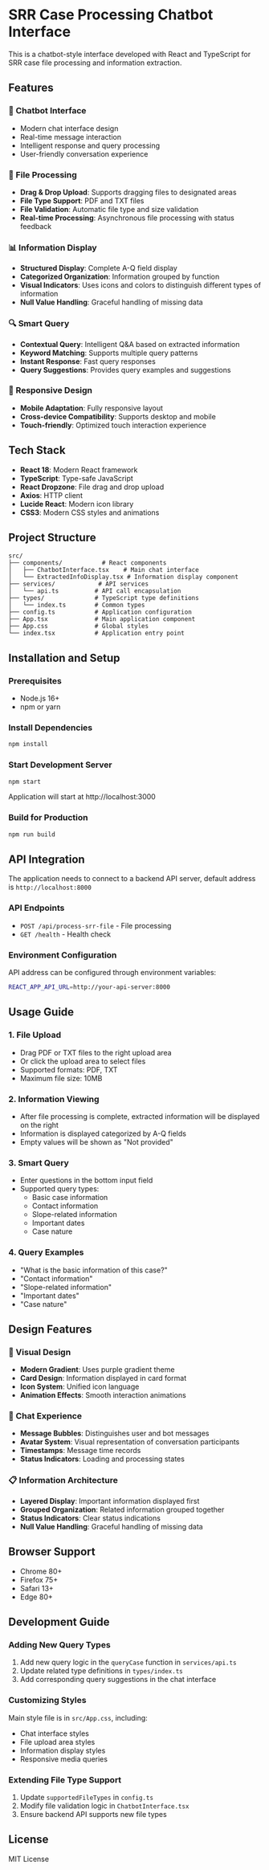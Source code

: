 # SRR Case Processing Chatbot Interface

This is a chatbot-style interface developed with React and TypeScript for SRR case file processing and information extraction.

## Features

### 🤖 Chatbot Interface
- Modern chat interface design
- Real-time message interaction
- Intelligent response and query processing
- User-friendly conversation experience

### 📁 File Processing
- **Drag & Drop Upload**: Supports dragging files to designated areas
- **File Type Support**: PDF and TXT files
- **File Validation**: Automatic file type and size validation
- **Real-time Processing**: Asynchronous file processing with status feedback

### 📊 Information Display
- **Structured Display**: Complete A-Q field display
- **Categorized Organization**: Information grouped by function
- **Visual Indicators**: Uses icons and colors to distinguish different types of information
- **Null Value Handling**: Graceful handling of missing data

### 🔍 Smart Query
- **Contextual Query**: Intelligent Q&A based on extracted information
- **Keyword Matching**: Supports multiple query patterns
- **Instant Response**: Fast query responses
- **Query Suggestions**: Provides query examples and suggestions

### 📱 Responsive Design
- **Mobile Adaptation**: Fully responsive layout
- **Cross-device Compatibility**: Supports desktop and mobile
- **Touch-friendly**: Optimized touch interaction experience

## Tech Stack

- **React 18**: Modern React framework
- **TypeScript**: Type-safe JavaScript
- **React Dropzone**: File drag and drop upload
- **Axios**: HTTP client
- **Lucide React**: Modern icon library
- **CSS3**: Modern CSS styles and animations

## Project Structure

```
src/
├── components/           # React components
│   ├── ChatbotInterface.tsx    # Main chat interface
│   └── ExtractedInfoDisplay.tsx # Information display component
├── services/            # API services
│   └── api.ts          # API call encapsulation
├── types/              # TypeScript type definitions
│   └── index.ts        # Common types
├── config.ts           # Application configuration
├── App.tsx             # Main application component
├── App.css             # Global styles
└── index.tsx           # Application entry point
```

## Installation and Setup

### Prerequisites
- Node.js 16+
- npm or yarn

### Install Dependencies
```bash
npm install
```

### Start Development Server
```bash
npm start
```

Application will start at http://localhost:3000

### Build for Production
```bash
npm run build
```

## API Integration

The application needs to connect to a backend API server, default address is `http://localhost:8000`

### API Endpoints
- `POST /api/process-srr-file` - File processing
- `GET /health` - Health check

### Environment Configuration
API address can be configured through environment variables:
```bash
REACT_APP_API_URL=http://your-api-server:8000
```

## Usage Guide

### 1. File Upload
- Drag PDF or TXT files to the right upload area
- Or click the upload area to select files
- Supported formats: PDF, TXT
- Maximum file size: 10MB

### 2. Information Viewing
- After file processing is complete, extracted information will be displayed on the right
- Information is displayed categorized by A-Q fields
- Empty values will be shown as "Not provided"

### 3. Smart Query
- Enter questions in the bottom input field
- Supported query types:
  - Basic case information
  - Contact information
  - Slope-related information
  - Important dates
  - Case nature

### 4. Query Examples
- "What is the basic information of this case?"
- "Contact information"
- "Slope-related information"
- "Important dates"
- "Case nature"

## Design Features

### 🎨 Visual Design
- **Modern Gradient**: Uses purple gradient theme
- **Card Design**: Information displayed in card format
- **Icon System**: Unified icon language
- **Animation Effects**: Smooth interaction animations

### 💬 Chat Experience
- **Message Bubbles**: Distinguishes user and bot messages
- **Avatar System**: Visual representation of conversation participants
- **Timestamps**: Message time records
- **Status Indicators**: Loading and processing states

### 📋 Information Architecture
- **Layered Display**: Important information displayed first
- **Grouped Organization**: Related information grouped together
- **Status Indicators**: Clear status indications
- **Null Value Handling**: Graceful handling of missing data

## Browser Support

- Chrome 80+
- Firefox 75+
- Safari 13+
- Edge 80+

## Development Guide

### Adding New Query Types
1. Add new query logic in the `queryCase` function in `services/api.ts`
2. Update related type definitions in `types/index.ts`
3. Add corresponding query suggestions in the chat interface

### Customizing Styles
Main style file is in `src/App.css`, including:
- Chat interface styles
- File upload area styles
- Information display styles
- Responsive media queries

### Extending File Type Support
1. Update `supportedFileTypes` in `config.ts`
2. Modify file validation logic in `ChatbotInterface.tsx`
3. Ensure backend API supports new file types

## License

MIT License
